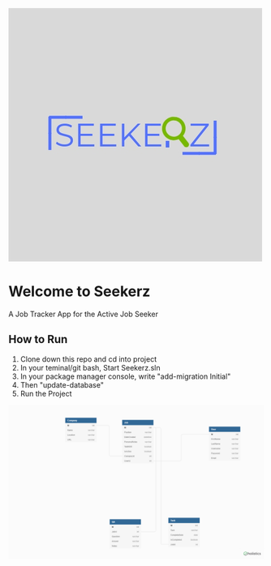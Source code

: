 ![Seekerz Logo](https://raw.githubusercontent.com/HelenChalmers/Seekerz-BackEndCapstone/master/Seekerz/wwwroot/images/SEEKERZ.jpg) 

# Welcome to Seekerz

A Job Tracker App for the Active Job Seeker

## How to Run

1. Clone down this repo and cd into project
2. In your teminal/git bash, Start Seekerz.sln
3. In your package manager console, write "add-migration Initial"
4. Then "update-database"
5. Run the Project 

![Seekerz ERD](https://raw.githubusercontent.com/HelenChalmers/Seekerz-BackEndCapstone/master/Seekerz/wwwroot/images/SeekerzERD.png) 
